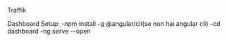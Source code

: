 Traffik

Dashboard Setup:
-npm install -g @angular/cli(se non hai angular cli)
-cd dashboard
-ng serve --open
